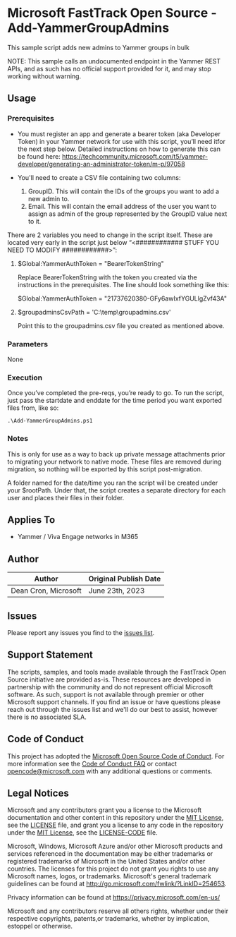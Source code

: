 # Microsoft FastTrack Open Source - Add-YammerGroupAdmins

This sample script adds new admins to Yammer groups in bulk

NOTE: This sample calls an undocumented endpoint in the Yammer REST APIs, and as such has no official support provided for it, and may stop working without warning.

## Usage

### Prerequisites

- You must register an app and generate a bearer token (aka Developer Token) in your Yammer network for use with this script, you’ll need itfor the next step below. Detailed instructions on how to generate this can be found here: https://techcommunity.microsoft.com/t5/yammer-developer/generating-an-administrator-token/m-p/97058

- You'll need to create a CSV file containing two columns:
    1. GroupID. This will contain the IDs of the groups you want to add a new admin to.
    2. Email. This will contain the email address of the user you want to assign as admin of the group represented by the GroupID value next to it.
       
There are 2 variables you need to change in the script itself. These are located very early in the script just below “<############    STUFF YOU NEED TO MODIFY    ############>”:

1. $Global:YammerAuthToken = "BearerTokenString"

	  Replace BearerTokenString with the token you created via the instructions in the prerequisites. The line should look something like this:

    $Global:YammerAuthToken = "21737620380-GFy6awIxfYGULlgZvf43A"

2. $groupadminsCsvPath = 'C:\temp\groupadmins.csv'
  
    Point this to the groupadmins.csv file you created as mentioned above.
  
### Parameters

None

### Execution

Once you’ve completed the pre-reqs, you’re ready to go. To run the script, just pass the startdate and enddate for the time period you want exported files from, like so:

	.\Add-YammerGroupAdmins.ps1

### Notes

This is only for use as a way to back up private message attachments prior to migrating your network to native mode. These files are removed during migration, so nothing will be exported by this script post-migration.

A folder named for the date/time you ran the script will be created under your $rootPath. Under that, the script creates a separate directory for each user and places their files in their folder. 

## Applies To

- Yammer / Viva Engage networks in M365

## Author

|Author|Original Publish Date
|----|--------------------------
|Dean Cron, Microsoft|June 23th, 2023|

## Issues

Please report any issues you find to the [issues list](/issues).

## Support Statement

The scripts, samples, and tools made available through the FastTrack Open Source initiative are provided as-is. These resources are developed in partnership with the community and do not represent official Microsoft software. As such, support is not available through premier or other Microsoft support channels. If you find an issue or have questions please reach out through the issues list and we'll do our best to assist, however there is no associated SLA.

## Code of Conduct

This project has adopted the [Microsoft Open Source Code of Conduct](https://opensource.microsoft.com/codeofconduct/).
For more information see the [Code of Conduct FAQ](https://opensource.microsoft.com/codeofconduct/faq/) or
contact [opencode@microsoft.com](mailto:opencode@microsoft.com) with any additional questions or comments.

## Legal Notices

Microsoft and any contributors grant you a license to the Microsoft documentation and other content in this repository under the [MIT License](https://opensource.org/licenses/MIT), see the [LICENSE](LICENSE) file, and grant you a license to any code in the repository under the [MIT License](https://opensource.org/licenses/MIT), see the [LICENSE-CODE](LICENSE-CODE) file.

Microsoft, Windows, Microsoft Azure and/or other Microsoft products and services referenced in the documentation may be either trademarks or registered trademarks of Microsoft in the United States and/or other countries. The licenses for this project do not grant you rights to use any Microsoft names, logos, or trademarks. Microsoft's general trademark guidelines can be found at http://go.microsoft.com/fwlink/?LinkID=254653.

Privacy information can be found at https://privacy.microsoft.com/en-us/

Microsoft and any contributors reserve all others rights, whether under their respective copyrights, patents,or trademarks, whether by implication, estoppel or otherwise.
